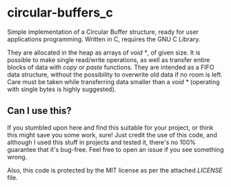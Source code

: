 # circular-buffers_c
Simple implementation of a Circular Buffer structure, ready for user applications programming. Written in C, requires the GNU C Library.

They are allocated in the heap as arrays of _void *_, of given size. It is possible to make single read/write operations, as well as transfer entire blocks of data with *copy* or *paste* functions. They are intended as a FIFO data structure, without the possibility to overwrite old data if no room is left. Care must be taken while transferring data smaller than a _void *_ (operating with single bytes is highly suggested).

## Can I use this?

If you stumbled upon here and find this suitable for your project, or think this might save you some work, sure!
Just credit the use of this code, and although I used this stuff in projects and tested it, there's no 100% guarantee that it's bug-free. Feel free to open an issue if you see something wrong.

Also, this code is protected by the MIT license as per the attached *LICENSE* file.